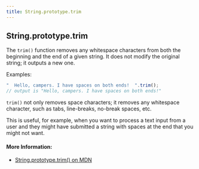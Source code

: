 ```yaml
---
title: String.prototype.trim
---
```

## String.prototype.trim

The `trim()` function removes any whitespace characters from both the beginning and the end of a given string. It does not modify the original string; it outputs a new one.

Examples:
```js
"  Hello, campers. I have spaces on both ends!  ".trim();
// output is "Hello, campers. I have spaces on both ends!"
```

`trim()` not only removes space characters; it removes any whitespace character, such as tabs, line-breaks, no-break spaces, etc.

This is useful, for example, when you want to process a text input from a user and they might have submitted a string with spaces at the end that you might not want.

#### More Information:
- [String.prototype.trim() on MDN](https://developer.mozilla.org/en-US/docs/Web/JavaScript/Reference/Global_Objects/String/Trim)

